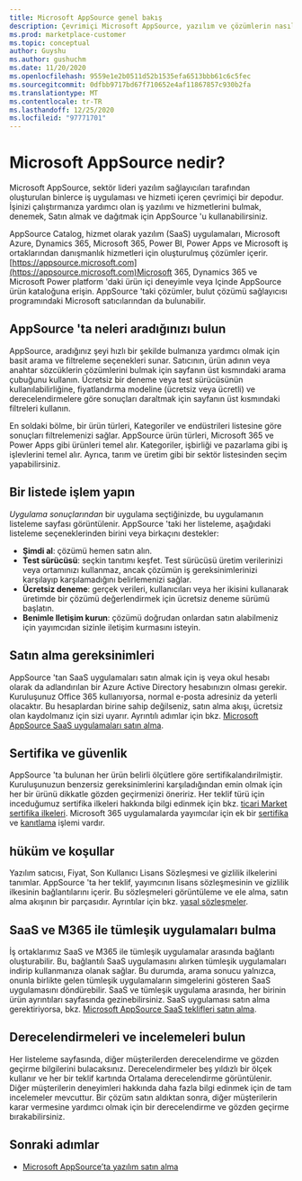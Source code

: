 ```yaml
---
title: Microsoft AppSource genel bakış
description: Çevrimiçi Microsoft AppSource, yazılım ve çözümlerin nasıl bulunacağını ve kapsamlı bir şekilde kataloğunu öğrenin.
ms.prod: marketplace-customer
ms.topic: conceptual
author: Guyshu
ms.author: gushuchm
ms.date: 11/20/2020
ms.openlocfilehash: 9559e1e2b0511d52b1535efa6513bbb61c6c5fec
ms.sourcegitcommit: 0dfbb9717bd67f710652e4af11867857c930b2fa
ms.translationtype: MT
ms.contentlocale: tr-TR
ms.lasthandoff: 12/25/2020
ms.locfileid: "97771701"
---
```

# <a name="what-is-microsoft-appsource"></a>Microsoft AppSource nedir?

Microsoft AppSource, sektör lideri yazılım sağlayıcıları tarafından oluşturulan binlerce iş uygulaması ve hizmeti içeren çevrimiçi bir depodur. İşinizi çalıştırmanıza yardımcı olan iş yazılımı ve hizmetlerini bulmak, denemek, Satın almak ve dağıtmak için AppSource 'u kullanabilirsiniz.

AppSource Catalog, hizmet olarak yazılım (SaaS) uygulamaları, Microsoft Azure, Dynamics 365, Microsoft 365, Power BI, Power Apps ve Microsoft iş ortaklarından danışmanlık hizmetleri için oluşturulmuş çözümler içerir. [https://appsource.microsoft.com](https://appsource.microsoft.com)Microsoft 365, Dynamics 365 ve Microsoft Power platform 'daki ürün içi deneyimle veya Içinde AppSource ürün kataloğuna erişin. AppSource 'taki çözümler, bulut çözümü sağlayıcısı programındaki Microsoft satıcılarından da bulunabilir.

## <a name="find-what-you-need-on-appsource"></a>AppSource 'ta neleri aradığınızı bulun

AppSource, aradığınız şeyi hızlı bir şekilde bulmanıza yardımcı olmak için basit arama ve filtreleme seçenekleri sunar. Satıcının, ürün adının veya anahtar sözcüklerin çözümlerini bulmak için sayfanın üst kısmındaki arama çubuğunu kullanın. Ücretsiz bir deneme veya test sürücüsünün kullanılabilirliğine, fiyatlandırma modeline (ücretsiz veya ücretli) ve derecelendirmelere göre sonuçları daraltmak için sayfanın üst kısmındaki filtreleri kullanın.

En soldaki bölme, bir ürün türleri, Kategoriler ve endüstrileri listesine göre sonuçları filtrelemenizi sağlar. AppSource ürün türleri, Microsoft 365 ve Power Apps gibi ürünleri temel alır. Kategoriler, işbirliği ve pazarlama gibi iş işlevlerini temel alır. Ayrıca, tarım ve üretim gibi bir sektör listesinden seçim yapabilirsiniz.

## <a name="take-action-on-a-listing"></a>Bir listede işlem yapın

_Uygulama sonuçlarından_ bir uygulama seçtiğinizde, bu uygulamanın listeleme sayfası görüntülenir. AppSource 'taki her listeleme, aşağıdaki listeleme seçeneklerinden birini veya birkaçını destekler:

- **Şimdi al**: çözümü hemen satın alın.
- **Test sürücüsü**: seçkin tanıtımı keşfet. Test sürücüsü üretim verilerinizi veya ortamınızı kullanmaz, ancak çözümün iş gereksinimlerinizi karşılayıp karşılamadığını belirlemenizi sağlar.
- **Ücretsiz deneme**: gerçek verileri, kullanıcıları veya her ikisini kullanarak üretimde bir çözümü değerlendirmek için ücretsiz deneme sürümü başlatın.
- **Benimle Iletişim kurun**: çözümü doğrudan onlardan satın alabilmeniz için yayımcıdan sizinle iletişim kurmasını isteyin.

## <a name="purchasing-requirements"></a>Satın alma gereksinimleri

AppSource 'tan SaaS uygulamaları satın almak için iş veya okul hesabı olarak da adlandırılan bir Azure Active Directory hesabınızın olması gerekir. Kuruluşunuz Office 365 kullanıyorsa, normal e-posta adresiniz da yeterli olacaktır. Bu hesaplardan birine sahip değilseniz, satın alma akışı, ücretsiz olan kaydolmanız için sizi uyarır. Ayrıntılı adımlar için bkz. [Microsoft AppSource SaaS uygulamaları satın alma](purchase-software-appsource.md).

## <a name="certification-and-security"></a>Sertifika ve güvenlik

AppSource 'ta bulunan her ürün belirli ölçütlere göre sertifikalandırilmiştir. Kuruluşunuzun benzersiz gereksinimlerini karşıladığından emin olmak için her bir ürünü dikkatle gözden geçirmenizi öneririz. Her teklif türü için inceduğumuz sertifika ilkeleri hakkında bilgi edinmek için bkz. [ticari Market sertifika ilkeleri](/legal/marketplace/certification-policies). Microsoft 365 uygulamalarda yayımcılar için ek bir [sertifika](/microsoft-365-app-certification/docs/enterprise-app-certification-guide) ve [kanıtlama](/microsoft-365-app-certification/docs/enterprise-app-attestation-guide) işlemi vardır.

## <a name="terms-and-conditions"></a>hüküm ve koşullar

Yazılım satıcısı, Fiyat, Son Kullanıcı Lisans Sözleşmesi ve gizlilik ilkelerini tanımlar. AppSource 'ta her teklif, yayımcının lisans sözleşmesinin ve gizlilik ilkesinin bağlantılarını içerir. Bu sözleşmeleri görüntüleme ve ele alma, satın alma akışının bir parçasıdır. Ayrıntılar için bkz. [yasal sözleşmeler](legal-contracts.md).

## <a name="discover-saas-and-m365-integrated-apps"></a>SaaS ve M365 ile tümleşik uygulamaları bulma

İş ortaklarımız SaaS ve M365 ile tümleşik uygulamalar arasında bağlantı oluşturabilir. Bu, bağlantılı SaaS uygulamasını alırken tümleşik uygulamaları indirip kullanmanıza olanak sağlar. Bu durumda, arama sonucu yalnızca, onunla birlikte gelen tümleşik uygulamaların simgelerini gösteren SaaS uygulamasını döndürebilir. SaaS ve tümleşik uygulama arasında, her birinin ürün ayrıntıları sayfasında gezinebilirsiniz. SaaS uygulaması satın alma gerektiriyorsa, bkz. [Microsoft AppSource SaaS teklifleri satın alma](purchase-software-appsource.md).

## <a name="find-ratings-and-reviews"></a>Derecelendirmeleri ve incelemeleri bulun

Her listeleme sayfasında, diğer müşterilerden derecelendirme ve gözden geçirme bilgilerini bulacaksınız. Derecelendirmeler beş yıldızlı bir ölçek kullanır ve her bir teklif kartında Ortalama derecelendirme görüntülenir. Diğer müşterilerin deneyimleri hakkında daha fazla bilgi edinmek için de tam incelemeler mevcuttur. Bir çözüm satın aldıktan sonra, diğer müşterilerin karar vermesine yardımcı olmak için bir derecelendirme ve gözden geçirme bırakabilirsiniz.

## <a name="next-steps"></a>Sonraki adımlar

- [Microsoft AppSource’ta yazılım satın alma](purchase-software-appsource.md)

